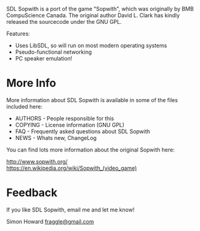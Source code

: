 
SDL Sopwith is a port of the game "Sopwith", which was originally
by BMB CompuScience Canada. The original author David L. Clark
has kindly released the sourcecode under the GNU GPL.

Features:

* Uses LibSDL, so will run on most modern operating systems
* Pseudo-functional networking
* PC speaker emulation!

# More Info

More information about SDL Sopwith is available in some of the files
included here:

* AUTHORS - People responsible for this
* COPYING - License information (GNU GPL)
* FAQ - Frequently asked questions about SDL Sopwith
* NEWS - Whats new, ChangeLog

You can find lots more information about the original Sopwith here:

 http://www.sopwith.org/
 https://en.wikipedia.org/wiki/Sopwith_(video_game)

# Feedback

If you like SDL Sopwith, email me and let me know!

Simon Howard <fraggle@gmail.com>

